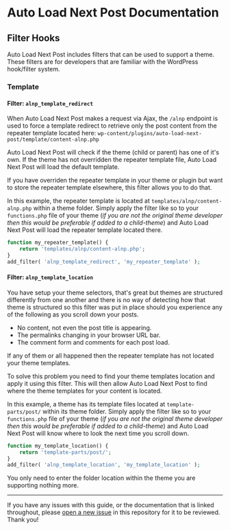 # Auto Load Next Post Documentation

## Filter Hooks

Auto Load Next Post includes filters that can be used to support a theme. These filters are for developers that are familiar with the WordPress hook/filter system.

### Template

#### Filter: `alnp_template_redirect`

When Auto Load Next Post makes a request via Ajax, the `/alnp` endpoint is used to force a template redirect to retrieve only the post content from the repeater template located here: `wp-content/plugins/auto-load-next-post/template/content-alnp.php`

Auto Load Next Post will check if the theme (child or parent) has one of it's own. If the theme has not overridden the repeater template file, Auto Load Next Post will load the default template.

If you have overriden the repeater template in your theme or plugin but want to store the repeater template elsewhere, this filter allows you to do that.

In this example, the repeater template is located at `templates/alnp/content-alnp.php` within a theme folder. Simply apply the filter like so to your `functions.php` file of your theme (_if you are not the original theme developer then this would be preferable if added to a child-theme_) and Auto Load Next Post will load the repeater template located there.

```php
function my_repeater_template() {
    return 'templates/alnp/content-alnp.php';
}
add_filter( 'alnp_template_redirect', 'my_repeater_template' );
```

#### Filter: `alnp_template_location`

You have setup your theme selectors, that's great but themes are structured differently from one another and there is no way of detecting how that theme is structured so this filter was put in place should you experience any of the following as you scroll down your posts.

* No content, not even the post title is appearing.
* The permalinks changing in your browser URL bar.
* The comment form and comments for each post load.

If any of them or all happened then the repeater template has not located your theme templates.

To solve this problem you need to find your theme templates location and apply it using this filter. This will then allow Auto Load Next Post to find where the theme templates for your content is located.

In this example, a theme has its template files located at `template-parts/post/` within its theme folder. Simply apply the filter like so to your `functions.php` file of your theme (_if you are not the original theme developer then this would be preferable if added to a child-theme_) and Auto Load Next Post will know where to look the next time you scroll down.

```php
function my_template_location() {
    return 'template-parts/post/';
}
add_filter( 'alnp_template_location', 'my_template_location' );
```

You only need to enter the folder location within the theme you are supporting nothing more.

---

If you have any issues with this guide, or the documentation that is linked throughout, please [open a new issue](https://github.com/autoloadnextpost/alnp-documentation/issues/new) in this repository for it to be reviewed. Thank you!